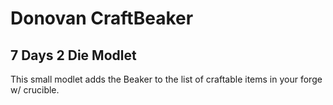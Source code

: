 # Donovan CraftBeaker

## 7 Days 2 Die Modlet

This small modlet adds the Beaker to the list of craftable items in your forge w/ crucible.
